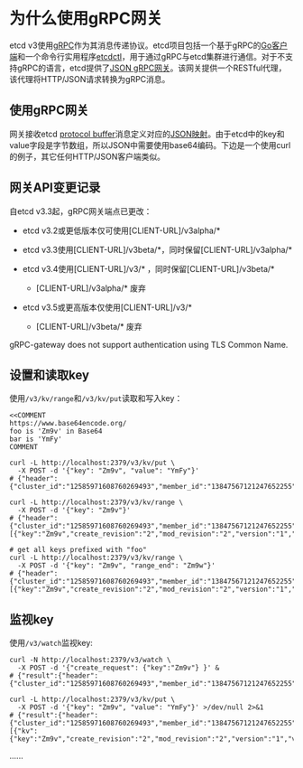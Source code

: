 # 为什么使用gRPC网关

etcd v3使用[gRPC](https://www.grpc.io/)作为其消息传递协议。etcd项目包括一个基于gRPC的[Go客户端](https://github.com/etcd-io/etcd/tree/master/clientv3)和一个命令行实用程序[etcdctl](https://github.com/etcd-io/etcd/tree/master/etcdctl)，用于通过gRPC与etcd集群进行通信。对于不支持gRPC的语言，etcd提供了[JSON gRPC网关](https://github.com/grpc-ecosystem/grpc-gateway)。该网关提供一个RESTful代理，该代理将HTTP/JSON请求转换为gRPC消息。


## 使用gRPC网关

网关接收etcd [protocol buffer](https://etcd.io/docs/v3.4.0/dev-guide/api_reference_v3/)消息定义对应的[JSON映射](https://developers.google.com/protocol-buffers/docs/proto3#json)。由于etcd中的key和value字段是字节数组，所以JSON中需要使用base64编码。下边是一个使用curl的例子，其它任何HTTP/JSON客户端类似。

## 网关API变更记录

自etcd v3.3起，gRPC网关端点已更改：

* etcd v3.2或更低版本仅可使用[CLIENT-URL]/v3alpha/*

* etcd v3.3使用[CLIENT-URL]/v3beta/\*，同时保留[CLIENT-URL]/v3alpha/*

* etcd v3.4使用[CLIENT-URL]/v3/* ，同时保留[CLIENT-URL]/v3beta/*

    * [CLIENT-URL]/v3alpha/* 废弃

* etcd v3.5或更高版本仅使用[CLIENT-URL]/v3/*     
    
    * [CLIENT-URL]/v3beta/* 废弃

gRPC-gateway does not support authentication using TLS Common Name.


## 设置和读取key

使用`/v3/kv/range`和`/v3/kv/put`读取和写入key：

```curl
<<COMMENT
https://www.base64encode.org/
foo is 'Zm9v' in Base64
bar is 'YmFy'
COMMENT

curl -L http://localhost:2379/v3/kv/put \
  -X POST -d '{"key": "Zm9v", "value": "YmFy"}'
# {"header":{"cluster_id":"12585971608760269493","member_id":"13847567121247652255","revision":"2","raft_term":"3"}}

curl -L http://localhost:2379/v3/kv/range \
  -X POST -d '{"key": "Zm9v"}'
# {"header":{"cluster_id":"12585971608760269493","member_id":"13847567121247652255","revision":"2","raft_term":"3"},"kvs":[{"key":"Zm9v","create_revision":"2","mod_revision":"2","version":"1","value":"YmFy"}],"count":"1"}

# get all keys prefixed with "foo"
curl -L http://localhost:2379/v3/kv/range \
  -X POST -d '{"key": "Zm9v", "range_end": "Zm9w"}'
# {"header":{"cluster_id":"12585971608760269493","member_id":"13847567121247652255","revision":"2","raft_term":"3"},"kvs":[{"key":"Zm9v","create_revision":"2","mod_revision":"2","version":"1","value":"YmFy"}],"count":"1"}
```

## 监视key

使用`/v3/watch`监视key:

```
curl -N http://localhost:2379/v3/watch \
  -X POST -d '{"create_request": {"key":"Zm9v"} }' &
# {"result":{"header":{"cluster_id":"12585971608760269493","member_id":"13847567121247652255","revision":"1","raft_term":"2"},"created":true}}

curl -L http://localhost:2379/v3/kv/put \
  -X POST -d '{"key": "Zm9v", "value": "YmFy"}' >/dev/null 2>&1
# {"result":{"header":{"cluster_id":"12585971608760269493","member_id":"13847567121247652255","revision":"2","raft_term":"2"},"events":[{"kv":{"key":"Zm9v","create_revision":"2","mod_revision":"2","version":"1","value":"YmFy"}}]}}
```

......

